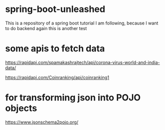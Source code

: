 # spring-boot-unleashed
This is a repository of a spring boot tutorial I am following, because I want to do backend again
this is another test 

# some apis to fetch data

https://rapidapi.com/spamakashrajtech/api/corona-virus-world-and-india-data/

https://rapidapi.com/Coinranking/api/coinranking1

# for transforming json into POJO objects 

https://www.jsonschema2pojo.org/